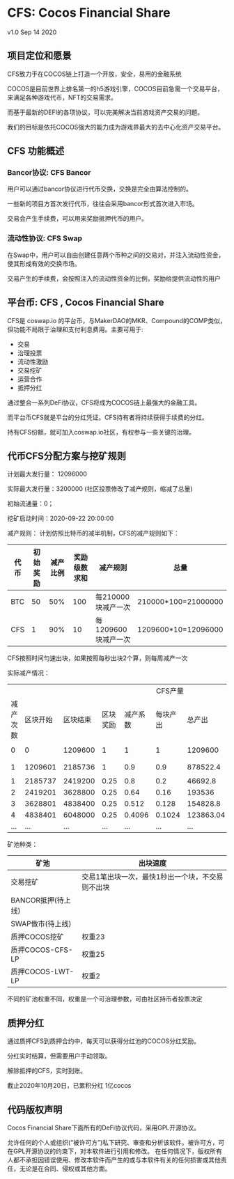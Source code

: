 # CFS: Cocos Financial Share

v1.0 Sep 14 2020

## 项目定位和愿景

CFS致力于在COCOS链上打造一个开放，安全，易用的金融系统

COCOS是目前世界上排名第一的h5游戏引擎，COCOS目前急需一个交易平台，来满足各种游戏代币，NFT的交易需求。

而基于最新的DEFI的各项协议，可以完美解决当前游戏资产交易的问题。

我们的目标是依托COCOS强大的能力成为游戏界最大的去中心化资产交易平台。


## CFS 功能概述

### Bancor协议: CFS Bancor

用户可以通过bancor协议进行代币交换，交换是完全由算法控制的。

一些新的项目方首次发行代币，往往会采用bancor形式首次进入市场。

交易会产生手续费，可以用来奖励抵押代币的用户。

### 流动性协议: CFS Swap

在Swap中，用户可以自由创建任意两个币种之间的交易对，并注入流动性资金，使其形成有效的交换市场。

交易产生的手续费，会按照注入的流动性资金的比例，奖励给提供流动性的用户

## 平台币: CFS , Cocos Financial Share

CFS是 coswap.io 的平台币，与MakerDAO的MKR、Compound的COMP类似，但功能不局限于治理和支付利息费用。主要可用于:

* 交易
* 治理投票
* 流动性激励
* 交易挖矿
* 运营合作
* 抵押分红

通过整合一系列DeFi协议，CFS将成为COCOS链上最强大的金融工具。

而平台币CFS就是平台的分红凭证。CFS持有者将持续获得手续费的分红。

持有CFS份额，就可加入coswap.io社区，有权参与一些关键的治理。

## 代币CFS分配方案与挖矿规则

计划最大发行量： 12096000

实际最大发行量：3200000 (社区投票修改了减产规则，缩减了总量)

初始流通量：0；

挖矿启动时间：2020-09-22 20:00:00

减产规则：
计划仿照比特币的减半机制，CFS的减产规则如下：

| 代币  | 初始奖励  |减产比例  |奖励级数求和  |减产规则  |总量  |
| ------------ | ------------ | ------------ | ------------ | ------------ | ------------ |
|BTC|50|50%|100|每210000块减产一次|210000*100=21000000|
|CFS|1|90%|10|每1209600块减产一次|1209600*10=12096000|

CFS按照时间匀速出块，如果按照每秒出块2个算，则每周减产一次

实际减产情况：

<table>
   <tr>
      <td colspan="10" align="center">CFS产量</td>
   </tr>
   <tr>
      <td>减产次数</td>
      <td>区块开始</td>
      <td>区块结束</td>
      <td>区块奖励</td>
      <td>减产系数</td>
      <td>每块产出</td>
      <td>总产出</td>
      <td>挖矿期数</td>
      <td>总量</td>
      <td>总量</td>
   </tr>
   <tr>
      <td>0</td>
      <td>0</td>
      <td>1209600</td>
      <td>1</td>
      <td>1</td>
      <td>1</td>
      <td>1209600</td>
      <td align="center" rowspan="2">第一期</td>
      <td align="center" rowspan="2">2088122.4</td>
      <td align="center" rowspan="7">3102495.2</td>
   </tr>
   <tr>
      <td>1</td>
      <td>1209601</td>
      <td>2185736</td>
      <td>1</td>
      <td>0.9</td>
      <td>0.9</td>
      <td>878522.4</td>
   </tr>
   <tr>
      <td>1</td>
      <td>2185737</td>
      <td>2419200</td>
      <td>0.25</td>
      <td>0.8</td>
      <td>0.2</td>
      <td>46692.8</td>
      <td align="center" rowspan="5">第二期</td>
      <td align="center" rowspan="5">1014372.8</td>
   </tr>
   <tr>
      <td>2</td>
      <td>2419201</td>
      <td>3628800</td>
      <td>0.25</td>
      <td>0.64</td>
      <td>0.16</td>
      <td>193536</td>
   </tr>
   <tr>
      <td>3</td>
      <td>3628801</td>
      <td>4838400</td>
      <td>0.25</td>
      <td>0.512</td>
      <td>0.128</td>
      <td>154828.8</td>
   </tr>
   <tr>
      <td>4</td>
      <td>4838401</td>
      <td>6048000</td>
      <td>0.25</td>
      <td>0.4096</td>
      <td>0.1024</td>
      <td>123863.04</td>
   </tr>
   <tr>
      <td>…</td>
      <td>…</td>
      <td>…</td>
      <td>…</td>
      <td>…</td>
      <td>…</td>
      <td>…</td>
   </tr>
</table>


矿池种类：

| 矿池  | 出块速度  |
| ------------ | ------------ |
|交易挖矿|交易1笔出块一次，最快1秒出一个块，不交易则不出块|
|BANCOR抵押(待上线)|  |
|SWAP做市(待上线)|  |
|质押COCOS挖矿|权重23|
|质押COCOS-CFS-LP|权重25|
|质押COCOS-LWT-LP|权重2|

不同的矿池权重不同，权重是一个可治理参数，可由社区持币者投票决定






## 质押分红

通过质押CFS到质押合约中，每天可以获得分红池的COCOS分红奖励。

分红实时结算，但需要用户手动领取。

解除抵押的CFS，实时到账。

截止2020年10月20日，已累积分红 1亿cocos


## 代码版权声明

Cocos Financial Share下面所有的DeFi协议代码，采用GPL开源协议。

允许任何的个人或组织(“被许可方”)私下研究、审查和分析该软件。被许可方，可在GPL开源协议的约束下，对本软件进行引用和修改。
在任何情况下，版权所有人都不承担因错误使用、修改本软件而产生的或与本软件有关的任何损害或其他责任，无论是在合同、侵权或其他方面。

